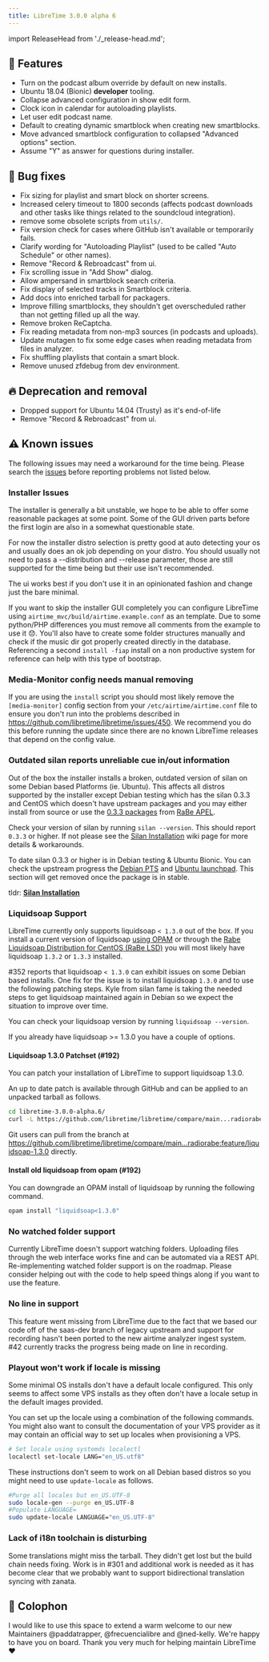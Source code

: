 ```yaml
---
title: LibreTime 3.0.0 alpha 6
---
```


import ReleaseHead from './\_release-head.md';

<ReleaseHead date="2018-12-23" version="3.0.0-alpha.6"/>

## :rocket: Features

- Turn on the podcast album override by default on new installs.
- Ubuntu 18.04 (Bionic) **developer** tooling.
- Collapse advanced configuration in show edit form.
- Clock icon in calendar for autoloading playlists.
- Let user edit podcast name.
- Default to creating dynamic smartblock when creating new smartblocks.
- Move advanced smartblock configuration to collapsed "Advanced options" section.
- Assume "Y" as answer for questions during installer.

## :bug: Bug fixes

- Fix sizing for playlist and smart block on shorter screens.
- Increased celery timeout to 1800 seconds (affects podcast downloads and other tasks like things related to the soundcloud integration).
- remove some obsolete scripts from `utils/`.
- Fix version check for cases where GitHub isn't available or temporarily fails.
- Clarify wording for "Autoloading Playlist" (used to be called "Auto Schedule" or other names).
- Remove "Record & Rebroadcast" from ui.
- Fix scrolling issue in "Add Show" dialog.
- Allow ampersand in smartblock search criteria.
- Fix display of selected tracks in Smartblock criteria.
- Add docs into enriched tarball for packagers.
- Improve filling smartblocks, they shouldn't get overscheduled rather than not getting filled up all the way.
- Remove broken ReCaptcha.
- Fix reading metadata from non-mp3 sources (in podcasts and uploads).
- Update mutagen to fix some edge cases when reading metadata from files in analyzer.
- Fix shuffling playlists that contain a smart block.
- Remove unused zfdebug from dev environment.

## :fire: Deprecation and removal

- Dropped support for Ubuntu 14.04 (Trusty) as it's end-of-life
- Remove "Record & Rebroadcast" from ui.

## :warning: Known issues

The following issues may need a workaround for the time being. Please search the [issues](https://github.com/libretime/libretime/issues) before reporting problems not listed below.

### Installer Issues

The installer is generally a bit unstable, we hope to be able to offer some reasonable packages at some point. Some of the GUI driven parts before the first login are also in a somewhat questionable state.

For now the installer distro selection is pretty good at auto detecting your os and usually does an ok job depending on your distro. You should usually not need to pass a --distribution and --release parameter, those are still supported for the time being but their use isn't recommended.

The ui works best if you don't use it in an opinionated fashion and change just the bare minimal.

If you want to skip the installer GUI completely you can configure LibreTime using `airtime_mvc/build/airtime.example.conf` as an template. Due to some python/PHP differences you must remove all comments from the example to use it 😞. You'll also have to create some folder structures manually and check if the music dir got properly created directly in the database. Referencing a second `install -fiap` install on a non productive system for reference can help with this type of bootstrap.

### Media-Monitor config needs manual removing

If you are using the `install` script you should most likely remove the `[media-monitor]` config section from your `/etc/airtime/airtime.conf` file to ensure you don't run into the problems described in
https://github.com/libretime/libretime/issues/450. We recommend you do this before running the update since there are no known LibreTime releases that depend on the config value.

### Outdated silan reports unreliable cue in/out information

Out of the box the installer installs a broken, outdated version of silan on some Debian based Platforms (ie. Ubuntu). This affects all distros supported by the installer except Debian testing which has the silan 0.3.3 and CentOS which doesn't have upstream packages and you may either install from source or use the [0.3.3 packages](https://github.com/radiorabe/centos-rpm-silan) from [RaBe APEL](https://build.opensuse.org/project/show/home:radiorabe:audio).

Check your version of silan by running `silan --version`. This should report `0.3.3` or higher. If not please see the [Silan Installation](https://github.com/libretime/libretime/wiki/Silan-Installation) wiki page for more details & workarounds.

To date silan 0.3.3 or higher is in Debian testing & Ubuntu Bionic. You can check the upstream progress the [Debian PTS](https://tracker.debian.org/pkg/silan) and [Ubuntu launchpad](https://launchpad.net/ubuntu/+source/silan). This section will get removed once the package is in stable.

tldr: **[Silan Installation](https://github.com/libretime/libretime/wiki/Silan-Installation)**

### Liquidsoap Support

LibreTime currently only supports liquidsoap `< 1.3.0` out of the box. If you install a current version of liquidsoap [using OPAM](https://www.liquidsoap.info/) or through the [Rabe Liquidsoap Distribution for CentOS (RaBe LSD)](https://build.opensuse.org/project/show/home:radiorabe:liquidsoap) you will most likely have liquidsoap `1.3.2` or `1.3.3` installed.

#352 reports that liquidsoap `< 1.3.0` can exhibit issues on some Debian based installs. One fix for the issue is to install liquidsoap `1.3.0` and to use the following patching steps. Kyle from silan fame is taking the needed steps to get liquidsoap maintained again in Debian so we expect the situation to improve over time.

You can check your liquidsoap version by running `liquidsoap --version`.

If you already have liquidsoap >= 1.3.0 you have a couple of options.

#### Liquidsoap 1.3.0 Patchset (#192)

You can patch your installation of LibreTime to support liquidsoap 1.3.0.

An up to date patch is available through GitHub and can be applied to an unpacked tarball as follows.

```bash
cd libretime-3.0.0-alpha.6/
curl -L https://github.com/libretime/libretime/compare/main...radiorabe:feature/liquidsoap-1.3.0.patch | patch -p1
```

Git users can pull from the branch at https://github.com/libretime/libretime/compare/main...radiorabe:feature/liquidsoap-1.3.0 directly.

#### Install old liquidsoap from opam (#192)

You can downgrade an OPAM install of liquidsoap by running the following command.

```bash
opam install "liquidsoap<1.3.0"
```

### No watched folder support

Currently LibreTime doesn't support watching folders. Uploading files through the web interface works fine and can be automated via a REST API. Re-implementing watched folder support is on the roadmap. Please consider helping out with the code to help speed things along if you want to use the feature.

### No line in support

This feature went missing from LibreTime due to the fact that we based our code off of the saas-dev branch of legacy upstream and support for recording hasn't been ported to the new airtime analyzer ingest system. #42 currently tracks the progress being made on line in recording.

### Playout won't work if locale is missing

Some minimal OS installs don't have a default locale configured. This only seems to affect some VPS installs as they often don't have a locale setup in the default images provided.

You can set up the locale using a combination of the following commands. You might also want to consult the documentation of your VPS provider as it may contain an official way to set up locales when provisioning a VPS.

```bash
# Set locale using systemds localectl
localectl set-locale LANG="en_US.utf8"
```

These instructions don't seem to work on all Debian based distros so you might need to use `update-locale` as follows.

```bash
#Purge all locales but en_US.UTF-8
sudo locale-gen --purge en_US.UTF-8
#Populate LANGUAGE=
sudo update-locale LANGUAGE="en_US.UTF-8"
```

### Lack of i18n toolchain is disturbing

Some translations might miss the tarball. They didn't get lost but the build chain needs fixing. Work is in #301 and additional work is needed as it has become clear that we probably want to support bidirectional translation syncing with zanata.

## :memo: Colophon

I would like to use this space to extend a warm welcome to our new Maintainers @paddatrapper, @frecuencialibre and @ned-kelly. We're happy to have you on board. Thank you very much for helping maintain LibreTime ❤️
